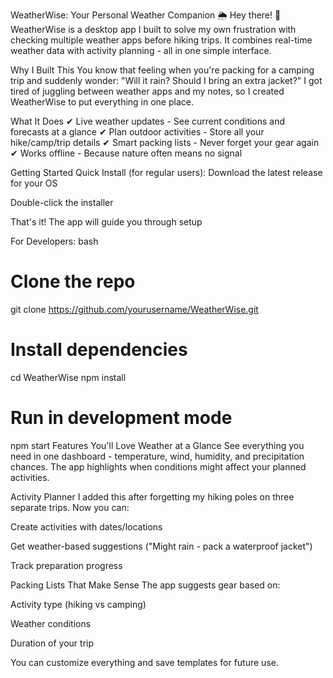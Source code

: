 WeatherWise: Your Personal Weather Companion 🌦️
Hey there! 👋 WeatherWise is a desktop app I built to solve my own frustration with checking multiple weather apps before hiking trips. It combines real-time weather data with activity planning - all in one simple interface.

Why I Built This
You know that feeling when you're packing for a camping trip and suddenly wonder: "Will it rain? Should I bring an extra jacket?" I got tired of juggling between weather apps and my notes, so I created WeatherWise to put everything in one place.

What It Does
✔ Live weather updates - See current conditions and forecasts at a glance
✔ Plan outdoor activities - Store all your hike/camp/trip details
✔ Smart packing lists - Never forget your gear again
✔ Works offline - Because nature often means no signal

Getting Started
Quick Install (for regular users):
Download the latest release for your OS

Double-click the installer

That's it! The app will guide you through setup

For Developers:
bash
# Clone the repo
git clone https://github.com/yourusername/WeatherWise.git

# Install dependencies
cd WeatherWise
npm install

# Run in development mode
npm start
Features You'll Love
Weather at a Glance
See everything you need in one dashboard - temperature, wind, humidity, and precipitation chances. The app highlights when conditions might affect your planned activities.

Activity Planner
I added this after forgetting my hiking poles on three separate trips. Now you can:

Create activities with dates/locations

Get weather-based suggestions ("Might rain - pack a waterproof jacket")

Track preparation progress

Packing Lists That Make Sense
The app suggests gear based on:

Activity type (hiking vs camping)

Weather conditions

Duration of your trip

You can customize everything and save templates for future use.
